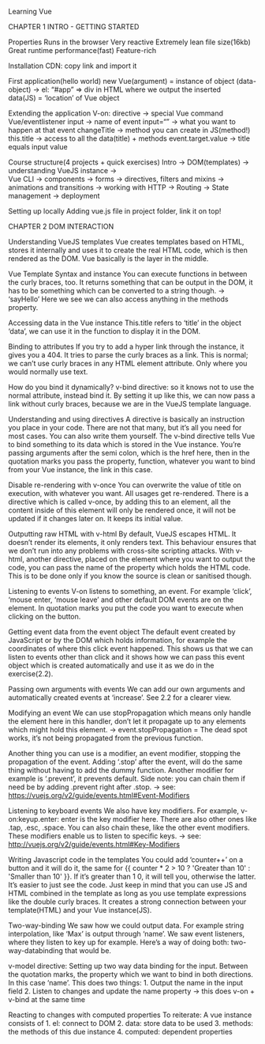 Learning Vue

CHAPTER 1
INTRO - GETTING STARTED

Properties
	Runs in the browser
	Very reactive
	Extremely lean file size(16kb)
	Great runtime performance(fast)
	Feature-rich


Installation
	CDN: copy link and import it


First application(hello world)
	new Vue(argument) = instance of object (data-object)
	-> el: “#app” =>  div in HTML where we output the inserted 			    
		data(JS) = ‘location’ of Vue object


Extending the application
	V-on: directive -> special Vue command Vue/eventlistener
	input -> name of event
	input=“” -> what you want to happen at that event
	changeTitle -> method you can create in JS(method!)
	this.title -> access to all the data(title) + methods
	event.target.value -> title equals input value


Course structure(4 projects + quick exercises)
	Intro -> DOM(templates) -> understanding VueJS instance ->         		
	Vue CLI -> components -> forms -> directives, filters and mixins -> 		
	animations and transitions -> working with HTTP -> Routing -> 
	State management -> deployment
	

Setting up locally
	Adding vue.js file in project folder, link it on top!



CHAPTER 2
DOM INTERACTION

Understanding VueJS templates
Vue creates templates based on HTML, stores it internally and uses it to create the real HTML code, which is then rendered as the DOM.  Vue basically is the layer in the middle. 


Vue Template Syntax and instance
You can execute functions in between the curly braces, too. It returns something that can be output in the DOM, it has to be something which can be converted to a string though. -> ‘sayHello’  Here we see we can also access anything in the methods property.


Accessing data in the Vue instance
This.title refers to ‘title’ in the object ‘data’, we can use it in the function to display it in the DOM.


Binding to attributes
If you try to add a hyper link through the instance, it gives you a 404. It tries to parse the curly braces as a link. This is normal; we can’t use curly braces in any HTML element attribute. Only where you would normally use text.

How do you bind it dynamically? 
v-bind directive: so it knows not to use the normal attribute, instead bind it. 
By setting it up like this, we can now pass a link without curly braces, because we are in the VueJS template language.


Understanding and using directives
A directive is basically an instruction you place in your code. There are not that many, but it’s all you need for most cases. You can also write them yourself. The v-bind directive tells Vue to bind something to its data which is stored in the Vue instance. You’re passing arguments after the semi colon, which is the href here, then in the quotation marks you pass the property, function, whatever you want to bind from your Vue instance, the link in this case.


Disable re-rendering with v-once
You can overwrite the value of title on execution, with whatever you want. All usages get re-rendered. There is a directive which is called v-once, by adding this to an element, all the content inside of this element will only be rendered once, it will not be updated if it changes later on. It keeps its initial value. 


Outputting raw HTML with v-html
By default, VueJS escapes HTML. It doesn’t render its elements, it only renders text. This behaviour ensures that we don’t run into any problems with cross-site scripting attacks. 
With v-html, another directive, placed on the element where you want to output the code, you can pass the name of the property which holds the HTML code. This is to be done only if you know the source is clean or sanitised though.


Listening to events
V-on listens to something, an event. For example ‘click’, ‘mouse enter, ‘mouse leave’ and other default DOM events are on the element. In quotation marks you put the code you want to execute when clicking on the button. 


Getting event data from the event object
The default event created by JavaScript or by the DOM which holds information, for example the coordinates of where this click event happened. This shows us that we can listen to events other than click and it shows how we can pass this event object which is created automatically and use it as we do in the exercise(2.2).


Passing own arguments with events
We can add our own arguments and automatically created events at ‘increase’. See 2.2 for a clearer view.


Modifying an event
We can use stopPropagation which means only handle the element here in this handler, don’t let it propagate up to any elements which might hold this element.
-> event.stopPropagation = The dead spot works, it’s not being propagated from the previous function.

Another thing you can use is a modifier, an event modifier, stopping the propagation of the event. Adding ‘.stop’ after the event, will do the same thing without having to add the dummy function. Another modifier for example is ‘.prevent’, it prevents default. Side note: you can chain them if need be by adding .prevent right after .stop. -> see: https://vuejs.org/v2/guide/events.html#Event-Modifiers


Listening to keyboard events
We also have key modifiers. For example, v-on:keyup.enter: enter is the key modifier here. There are also other ones like .tap, .esc, .space. You can also chain these, like the other event modifiers. These modifiers enable us to listen to specific keys. 
-> see: http://vuejs.org/v2/guide/events.html#Key-Modifiers


Writing Javascript code in the templates
You could add ‘counter++’ on a button and it will do it, the same for {{ counter * 2 > 10 ? 'Greater than 10' : 'Smaller than 10' }}.
If it’s greater than 1	0, it will tell you, otherwise the latter. 
It’s easier to just see the code. Just keep in mind that you can use JS and HTML combined in the template as long as you use template expressions like the double curly braces. 
It creates a strong connection between your template(HTML) and your Vue instance(JS).


Two-way-binding
We saw how we could output data. For example string interpolation, like ‘Max’ is output through ‘name’. We saw event listeners, where they listen to key up for example. Here’s a way of doing both: two-way-databinding that would be.

v-model directive: Setting up two way data binding for the input. Between the quotation marks, the property which we want to bind in both directions. In this case ‘name’.
This does two things: 
	1. Output the name in the input field
	2. Listen to changes and update the name property
-> this does v-on + v-bind at the same time


Reacting to changes with computed properties
To reiterate: A vue instance consists of
	1. el: connect to DOM
	2. data: store data to be used
	3. methods: the methods of this due instance
	4. computed: dependent properties

